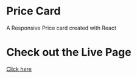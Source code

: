 # Price Card
A Responsive Price card created with React 

# Check out the Live Page
[Click here](https://transcendent-griffin-56f485.netlify.app/)
